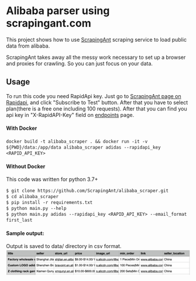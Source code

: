 # Alibaba parser using scrapingant.com
This project shows how to use <a href="https://scrapingant.com">ScrapingAnt</a> scraping service to load public data from alibaba.

ScrapingAnt takes away all the messy work necessary to set up a browser and proxies for crawling. So you can just focus on your data.
## Usage
To run this code you need RapidApi key. Just go to <a href="https://rapidapi.com/okami4kak/api/scrapingant">ScrapingAnt page on Rapidapi</a>, and click "Subscribe to Test" button. After that you have to select plan(there is a free one including 100 requests). After that you can find you api key in "X-RapidAPI-Key" field on <a href="https://rapidapi.com/okami4kak/api/scrapingant/endpoints">endpoints</a> page.
#### With Docker
```shell script
docker build -t alibaba_scraper . && docker run -it -v ${PWD}/data:/app/data alibaba_scraper adidas --rapidapi_key <RAPID_API_KEY>
```

#### Without Docker
This code was written for python 3.7+
```shell script
$ git clone https://github.com/ScrapingAnt/alibaba_scraper.git
$ cd alibaba_scraper
$ pip install -r requirements.txt
$ python main.py --help
$ python main.py adidas --rapidapi_key <RAPID_API_KEY> --email_format first_last
```

#### Sample output:
Output is saved to data/ directory in csv format.
![](result_example.png)
